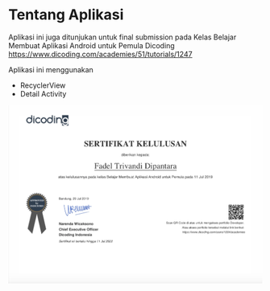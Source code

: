 # Tentang Aplikasi
Aplikasi ini juga ditunjukan untuk final submission pada Kelas Belajar Membuat Aplikasi Android untuk Pemula Dicoding https://www.dicoding.com/academies/51/tutorials/1247

Aplikasi ini menggunakan
* RecyclerView
* Detail Activity

![Sertifikat](sertifikat%20android%20pemula.png)